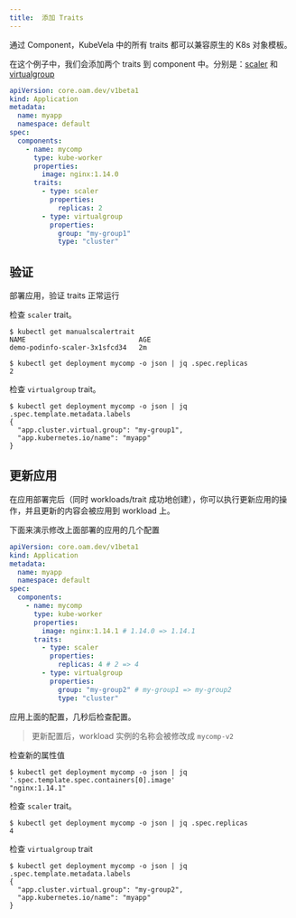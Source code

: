 ```yaml
---
title:  添加 Traits
---
```


通过 Component，KubeVela 中的所有 traits 都可以兼容原生的 K8s 对象模板。

在这个例子中，我们会添加两个 traits 到 component 中。分别是：[scaler](https://github.com/oam-dev/kubevela/blob/master/charts/vela-core/templates/defwithtemplate/manualscale.yaml) 和 [virtualgroup](https://github.com/oam-dev/kubevela/blob/master/docs/examples/kube-module/virtual-group-td.yaml)

```yaml
apiVersion: core.oam.dev/v1beta1
kind: Application
metadata:
  name: myapp
  namespace: default
spec:
  components:
    - name: mycomp
      type: kube-worker
      properties: 
        image: nginx:1.14.0
      traits:
        - type: scaler
          properties:
            replicas: 2
        - type: virtualgroup
          properties:
            group: "my-group1"
            type: "cluster"
```

## 验证

部署应用，验证 traits 正常运行

检查 `scaler` trait。

```shell
$ kubectl get manualscalertrait
NAME                            AGE
demo-podinfo-scaler-3x1sfcd34   2m
```
```shell
$ kubectl get deployment mycomp -o json | jq .spec.replicas
2
```

检查 `virtualgroup` trait。

```shell
$ kubectl get deployment mycomp -o json | jq .spec.template.metadata.labels
{
  "app.cluster.virtual.group": "my-group1",
  "app.kubernetes.io/name": "myapp"
}
```

## 更新应用

在应用部署完后（同时 workloads/trait 成功地创建），你可以执行更新应用的操作，并且更新的内容会被应用到 workload 上。

下面来演示修改上面部署的应用的几个配置

```yaml
apiVersion: core.oam.dev/v1beta1
kind: Application
metadata:
  name: myapp
  namespace: default
spec:
  components:
    - name: mycomp
      type: kube-worker
      properties: 
        image: nginx:1.14.1 # 1.14.0 => 1.14.1
      traits:
        - type: scaler
          properties:
            replicas: 4 # 2 => 4
        - type: virtualgroup
          properties:
            group: "my-group2" # my-group1 => my-group2
            type: "cluster"
```

应用上面的配置，几秒后检查配置。

> 更新配置后，workload 实例的名称会被修改成 `mycomp-v2`

检查新的属性值

```shell
$ kubectl get deployment mycomp -o json | jq '.spec.template.spec.containers[0].image'
"nginx:1.14.1"
```

检查 `scaler` trait。

```shell
$ kubectl get deployment mycomp -o json | jq .spec.replicas
4
```

检查 `virtualgroup` trait

```shell
$ kubectl get deployment mycomp -o json | jq .spec.template.metadata.labels
{
  "app.cluster.virtual.group": "my-group2",
  "app.kubernetes.io/name": "myapp"
}
```
